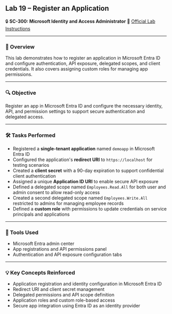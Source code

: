 ## Lab 19 – Register an Application

🔒 **SC-300: Microsoft Identity and Access Administrator**
📄 [Official Lab Instructions](https://microsoftlearning.github.io/SC-300-Identity-and-Access-Administrator/Instructions/Labs/Lab_19_RegisterAnApplication.html)

---

### 🧽 Overview

This lab demonstrates how to register an application in Microsoft Entra ID and configure authentication, API exposure, delegated scopes, and client credentials. It also covers assigning custom roles for managing app permissions.

---

### 🔍 Objective

Register an app in Microsoft Entra ID and configure the necessary identity, API, and permission settings to support secure authentication and delegated access.

---

### 🛠️ Tasks Performed

* Registered a **single-tenant application** named `demoapp` in Microsoft Entra ID
* Configured the application's **redirect URI** to `https://localhost` for testing scenarios
* Created a **client secret** with a 90-day expiration to support confidential client authentication
* Assigned a unique **Application ID URI** to enable secure API exposure
* Defined a delegated scope named `Employees.Read.All` for both user and admin consent to allow read-only access
* Created a second delegated scope named `Employees.Write.All` restricted to admins for managing employee records
* Defined a **custom role** with permissions to update credentials on service principals and applications

---

### 🧪 Tools Used

* Microsoft Entra admin center
* App registrations and API permissions panel
* Authentication and API exposure configuration tabs

---

### 💡 Key Concepts Reinforced

* Application registration and identity configuration in Microsoft Entra ID
* Redirect URI and client secret management
* Delegated permissions and API scope definition
* Application roles and custom role-based access
* Secure app integration using Entra ID as an identity provider
